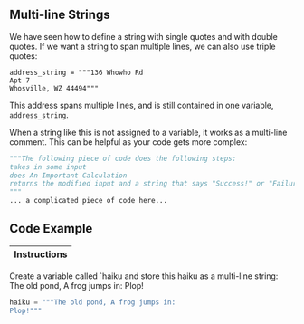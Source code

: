## Multi-line Strings

We have seen how to define a string with single quotes and with double quotes. If we want a string to span multiple lines, we can also use triple quotes:

```pyhton
address_string = """136 Whowho Rd
Apt 7
Whosville, WZ 44494"""
````
This address spans multiple lines, and is still contained in one variable, `address_string`.

When a string like this is not assigned to a variable, it works as a multi-line comment. This can be helpful as your code gets more complex:

```python
"""The following piece of code does the following steps:
takes in some input
does An Important Calculation
returns the modified input and a string that says "Success!" or "Failure..."
"""
... a complicated piece of code here...
```
## Code Example

Instructions  | 
------------  |
Create a variable called `haiku and store this haiku as a multi-line string: The old pond, A frog jumps in: Plop!

```python
haiku = """The old pond, A frog jumps in: 
Plop!"""
```
